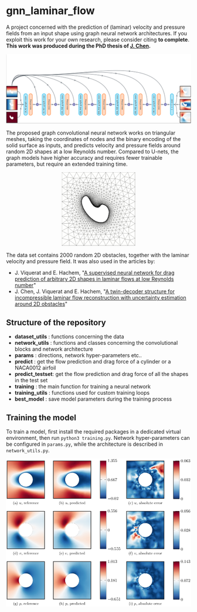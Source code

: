 # gnn_laminar_flow

A project concerned with the prediction of (laminar) velocity and pressure fields from an input shape using graph neural network architectures. If you exploit this work for your own research, please consider citing **to complete**. **This work was produced during the PhD thesis of <a href="https://github.com/junfeng-chen">J. Chen</a>.**

<p align="center">
  <img src="./images/architecture.png" width=600/>
</p>

The proposed graph convolutional neural network works on triangular meshes, taking the coordinates of nodes and the binary encoding of the solid surface as inputs, and predicts velocity and pressure fields around random 2D shapes at a low Reynolds number. Compared to U-nets, the graph models have higher accuracy and requires fewer trainable parameters, but require an extended training time.

<p align="center">
  <img src="./images/mesh.png" width=200 height=200/>
</p>

The data set contains 2000 random 2D obstacles, together with the laminar velocity and pressure field. It was also used in the articles by:
- J. Viquerat and E. Hachem, "[A supervised neural network for drag prediction of arbitrary 2D shapes in laminar flows at low Reynolds number](https://github.com/jviquerat/cnn_drag_prediction)"
- J. Chen, J. Viquerat and E. Hachem, "[A twin-decoder structure for incompressible laminar flow reconstruction with uncertainty estimation around 2D obstacles](https://github.com/jviquerat/twin_autoencoder)"

## Structure of the repository

- **dataset_utils** : functions concerning the data
- **network_utils** : functions and classes concerning the convolutional blocks and network architecture
- **params** : directions, network hyper-parameters etc..
- **predict** : get the flow prediction and drag force of a cylinder or a NACA0012 airfoil
- **predict_testset**: get the flow prediction and drag force of all the shapes in the test set
- **training** : the main function for training a neural network
- **training_utils** : functions used for custom training loops
- **best_model** : save model parameters during the training process

## Training the model

To train a model, first install the required packages in a dedicated virtual environment, then run `python3 training.py`. Network hyper-parameters can be configured in `params.py`, while the architecture is described in `network_utils.py`.

![cylinder](./images/cylinder.png)
